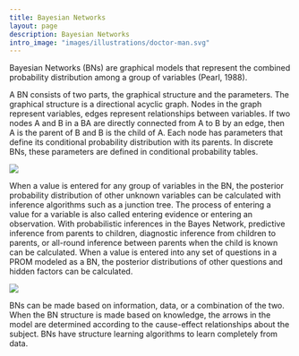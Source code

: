 ```yaml
---
title: Bayesian Networks
layout: page
description: Bayesian Networks
intro_image: "images/illustrations/doctor-man.svg"
---
```


Bayesian Networks (BNs) are graphical models that represent the combined probability distribution among a group of variables (Pearl, 1988).

A BN consists of two parts, the graphical structure and the parameters. The graphical structure is a directional acyclic graph. Nodes in the graph represent variables, edges represent relationships between variables. If two nodes A and B in a BA are directly connected from A to B by an edge, then A is the parent of B and B is the child of A. Each node has parameters that define its conditional probability distribution with its parents. In discrete BNs, these parameters are defined in conditional probability tables.

![](/{{site.baseurl}}images/oobn.png)

When a value is entered for any group of variables in the BN, the posterior probability distribution of other unknown variables can be calculated with inference algorithms such as a junction tree. The process of entering a value for a variable is also called entering evidence or entering an observation. With probabilistic inferences in the Bayes Network, predictive inference from parents to children, diagnostic inference from children to parents, or all-round inference between parents when the child is known can be calculated. When a value is entered into any set of questions in a PROM modeled as a BN, the posterior distributions of other questions and hidden factors can be calculated. 

![](/{{site.baseurl}}images/ndba.png)

BNs can be made based on information, data, or a combination of the two. When the BN structure is made based on knowledge, the arrows in the model are determined according to the cause-effect relationships about the subject. BNs have structure learning algorithms to learn completely from data.
